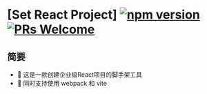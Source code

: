 # [Set React Project] [![npm version](https://img.shields.io/npm/v/react.svg?style=flat)](https://www.npmjs.com/package/react) [![PRs Welcome](https://img.shields.io/badge/PRs-welcome-brightgreen.svg)](http://43.136.181.170/)

## 简要
- :hammer: 这是一款创建企业级React项目的脚手架工具
- :palms_up_together: 同时支持使用 webpack 和 vite